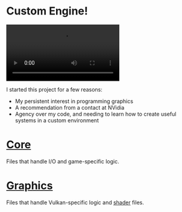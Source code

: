 # Custom Engine!

<p>
  <video>
    <source src="Images/Freddy_Fazbear.mp4" type="video/mp4">
    Your browser seems to not support mp4...
   </video>
</p>

I started this project for a few reasons:
- My persistent interest in programming graphics
- A recommendation from a contact at NVidia
- Agency over my code, and needing to learn how to create useful systems in a custom environment 

# [Core](https://github.com/Kaylubkiss/Project-Samples/tree/main/Personal%20Projects/Unnamed%20Vulkan%20Engine/Core)
Files that handle I/O and game-specific logic.

# [Graphics](https://github.com/Kaylubkiss/Project-Samples/tree/main/Personal%20Projects/Unnamed%20Vulkan%20Engine/Graphics)
Files that handle Vulkan-specific logic and [shader](https://github.com/Kaylubkiss/Project-Samples/tree/main/Personal%20Projects/Unnamed%20Vulkan%20Engine/Graphics/shaders) files.

 

